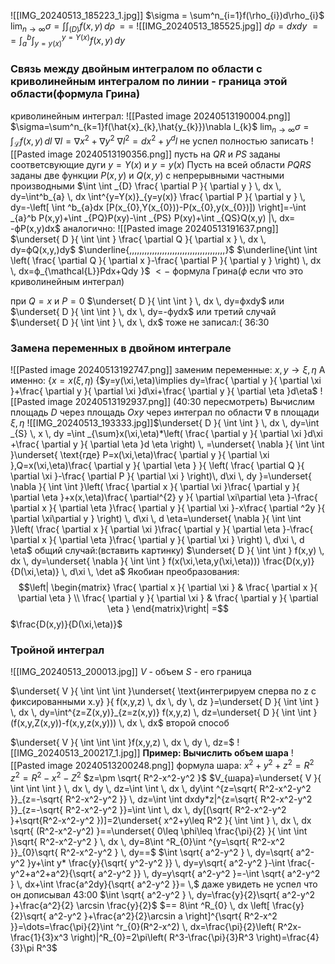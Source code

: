 
![[IMG_20240513_185223_1.jpg]]
$\sigma = \sum^n_{i=1}f(\rho_{i})d\rho_{i}$
$\lim_{ n \to \infty }\sigma= \int \int_{(D)} f(x,y) \, d\rho \, ==$
![[IMG_20240513_185525.jpg]]
$d\rho=dxdy$
$==\int^b_{a} \int^{y=Y(x)}_{y=y(x)} f(x,y) \, dy$

### Связь между двойным интегралом по области с криволинейным интегралом по линии - граница этой области(формула Грина)
криволинейным интеграл:
	![[Pasted image 20240513190004.png]]
	$\sigma=\sum^n_{k=1}f(\hat{x}_{k},\hat{y_{k}})\nabla l_{k}$
	$\lim_{ n \to \infty }\sigma=\int _{\mathcal{L}}f(x,y) \, dl$
	$\nabla l=\nabla x^2+\nabla y^2$
	$\nabla l^2=dx^2+y^dl$ не успел полностью записать
![[Pasted image 20240513190356.png]]
пусть на $QR$ и $PS$ заданы соответсвующие дуги $y=Y(x)$ и $y=y(x)$
Пусть на всей области $PQRS$ заданы две функции $P(x,y)$ и $Q(x,y)$ с непрерывными частными производными
$\int \int _{D} \frac{ \partial P }{ \partial y } \, dx \, dy=\int^b_{a} \, dx \int^{y=Y(x)}_{y=y(x)} \frac{ \partial P }{ \partial y } \, dy=-\left[ \int ^b_{a}dx [P(x_{0},Y(x_{0}))-P(x_{0},y(x_{0})]) \right]=-\int _{a}^b P(x,y)+\int _{PQ}P(xy)-\int _{PS} P(xy)+\int _{QS}Q(x,y) |\, dx= -фP(x,y)dx$
аналогично:
![[Pasted image 20240513191637.png]]
$\underset{ D }{ \int \int } \frac{ \partial Q }{ \partial x } \, dx \, dy=фQ(x,y,)dy$
$\underline{,,,,,,,,,,,,,,,,,,,,,,,,,,,,,,,,,,,,,,}$
$\underline{\int \int \left( \frac{ \partial Q }{ \partial x }-\frac{ \partial P }{ \partial y } \right) \, dx \, dx=ф_{\mathcal{L}}Pdx+Qdy }$      $<-$ формула Грина($ф$ если что это криволинейным интеграл)

при $Q=x$ и $P=0$
$\underset{ D }{ \int \int }  \, dx \, dy=фxdy$
или
$\underset{ D }{ \int \int  } \, dx \, dy=-фydx$
или третий случай
$\underset{ D }{ \int \int  } \, dx \, dx$ тоже не записал:( 36:30

### Замена переменных в двойном интеграле
![[Pasted image 20240513192747.png]]
заменим переменные: 
$x,y \to \xi,\eta$
А именно: 
{$x=x(\xi,\eta)$
{$y=y(\xi,\eta)\implies dy=\frac{ \partial y }{ \partial \xi }+\frac{ \partial y }{ \partial \xi }d\xi+\frac{ \partial y }{ \partial \eta }d\eta$
![[Pasted image 20240513192937.png]]
(40:30 пересмотреть) Вычислим площадь $D$ через площадь $Oxy$ через интеграл по области $\nabla$ в площади $\xi, \eta$
![[IMG_20240513_193333.jpg]]$\underset{ D }{ \int \int  } \, dx \, dy=\int _{S} \, x \, dy =\int _{\sum}x(\xi,\eta)*\left( \frac{ \partial y }{ \partial \xi }d\xi +\frac{ \partial y }{ \partial \eta  }d \eta \right) \, =\underset{ \nabla }{ \int \int  }\underset{ \text{где} P=x(\xi,\eta)\frac{ \partial y }{ \partial \xi },Q=x(\xi,\eta)\frac{ \partial y }{ \partial \eta } }{ \left( \frac{ \partial Q }{ \partial \xi }-\frac{ \partial P }{ \partial \xi } \right)\, d\xi \, dy }=\underset{ \nabla }{ \int \int  }\left( \frac{ \partial x }{ \partial \xi }\frac{ \partial y }{ \partial \eta }+x(x,\eta)\frac{ \partial^{2} y }{ \partial \xi\partial \eta }-\frac{ \partial x }{ \partial \eta }\frac{ \partial y }{ \partial \xi }-x\frac{ \partial ^2y }{ \partial \xi\partial y } \right) \, d\xi \, d \eta=\underset{ \nabla }{ \int \int  }\left( \frac{ \partial x }{ \partial \xi }\frac{ \partial y }{ \partial \eta }-\frac{ \partial x }{ \partial \eta }\frac{ \partial y }{ \partial \xi } \right) \, d\xi \, d \eta$
общий случай:(вставить картинку)
$\underset{ D }{ \int \int } f(x,y) \, dx \, dy=\underset{ \nabla }{ \int \int } f(x(\xi,\eta,y(\xi,\eta))) \frac{D(x,y)}{D(\xi,\eta)} \, d\xi \, \det a$
Якобиан преобразования:
$$\left|
\begin{matrix}
\frac{ \partial x }{ \partial \xi }  & \frac{ \partial x }{ \partial \eta }  \\
\frac{ \partial y }{ \partial \xi }  & \frac{ \partial y }{ \partial \eta } 
\end{matrix}\right|
=$$
$\frac{D(x,y)}{D(\xi,\eta)}$
### Тройной интеграл
![[IMG_20240513_200013.jpg]]
$V$ - объем
$S$ - его граница

$\underset{ V }{ \int \int \int  }\underset{ \text{интегрируем сперва по z с фиксированными  x.y} }{ f(x,y,z) \, dx \, dy \, dz }=\underset{ D }{ \int \int }  \, dx \, dy=\int^{z=Z(x,y)}_{z=z(x,y)} f(x,y,z) \, dz=\underset{ D }{ \int \int } (f(x,y,Z(x,y))-f(x,y,z(x,y))) \, dx \, dx$
второй способ

$\underset{ V }{ \int \int \int  }f(x,y,z) \, dx \, dy \, dz=$ 
![[IMG_20240513_200217_1.jpg]]
**Пример: Вычислить объем шара**
	![[Pasted image 20240513200248.png]]
	формула шара: $x^2+y^2+z^2=R^2$
	$z^2=R^2-x^2-Z^2$
	$z=\pm \sqrt{ R^2-x^2-y^2 }$
	$V_{шара}=\underset{ V }{ \int \int \int }  \, dx \, dy \, dz=\int \int  \, dx \, dy\int ^{z=\sqrt{ R^2-x^2-y^2 }}_{z=-\sqrt{ R^2-x^2-y^2 }} \, dz=\int \int dxdy*z|^{z=\sqrt{ R^2-x^2-y^2 }}_{z=-\sqrt{ R^2-x^2-y^2 }}=\int \int \, dx \, dy[(\sqrt{ R^2-x^2-y^2 }+\sqrt{R^2-x^2-y^2  })]=2\underset{ x^2+y\leq R^2 }{ \int \int  }  \, dx \, dx \sqrt{ (R^2-x^2-y^2) }==\underset{ 0\leq \phi\leq \frac{\pi}{2} }{ \int \int  }\sqrt{ R^2-x^2-y^2 } \, dx \, dy=8\int ^R_{0}\int ^{y=\sqrt{ R^2-x^2 }}_{0}\sqrt{ R^2-x^2-y^2 } \, dy==$
	$\int \sqrt{ a^2-y^2 } \, dy=\sqrt{ a^2-y^2 }y+\int y* \frac{y}{\sqrt{ y^2-y^2 }} \, dy=y\sqrt{ a^2-y^2 }-\int \frac{-y^2+a^2+a^2}{\sqrt{ a^2-y^2 }} \, dy=y\sqrt{ a^2-y^2 }=-\int \sqrt{ a^2-y^2 } \, dx+\int \frac{a^2dy}{\sqrt{ a^2-y^2 }}= \,$ даже увидеть не успел что он дописывал 43:00
	$\int \sqrt{ a^2-y^2 } \, dy=\frac{y}{2}\sqrt{ a^2-y^2 }+\frac{a^2}{2} \arcsin \frac{y}{2}$
	$== 8\int ^R_{0} \, dx \left[ \frac{y}{2}\sqrt{ a^2-y^2 }+\frac{a^2}{2}\arcsin a \right]^{\sqrt{ R^2-x^2 }}=\dots=\frac{\pi}{2}\int ^r_{0}(R^2-x^2) \, dx=\frac{\pi}{2}\left( R^2x-\frac{1}{3}x^3 \right)|^R_{0}=2\pi\left( R^3-\frac{\pi}{3}R^3 \right)=\frac{4}{3}\pi R^3$
	